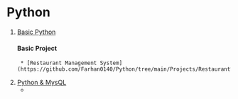 # Python
 
1. [Basic Python](https://github.com/Farhan0140/Python/tree/main/Basic%20Python)
    #### Basic Project
        * [Restaurant Management System](https://github.com/Farhan0140/Python/tree/main/Projects/Restaurant%20Management%20System)
2. [Python & MysQL](https://github.com/Farhan0140/Python/tree/main/Python%20%26%20MysQL)
    * []()
